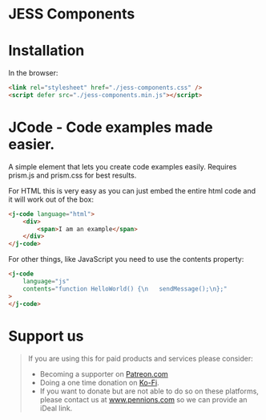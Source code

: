 # JESS Components

# Installation

In the browser:

```html
<link rel="stylesheet" href="./jess-components.css" />
<script defer src="./jess-components.min.js"></script>
```

# JCode - Code examples made easier.

A simple element that lets you create code examples easily.
Requires prism.js and prism.css for best results.

For HTML this is very easy as you can just embed the entire html code and it will work out of the box:

```html
<j-code language="html">
    <div>
        <span>I am an example</span>
    </div>
</j-code>
```

For other things, like JavaScript you need to use the contents property:

```html
<j-code
    language="js"
    contents="function HelloWorld() {\n   sendMessage();\n};"
>
</j-code>
```


# Support us

> If you are using this for paid products and services please consider:
> - Becoming a supporter on [Patreon.com](https://patreon.com/pennions)
> - Doing a one time donation on [Ko-Fi](https://ko-fi.com/pennions). 
> - If you want to donate but are not able to do so on these platforms, please contact us at www.pennions.com so we can provide an iDeal link.